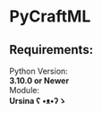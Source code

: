 # PyCraftML
## Requirements:  
Python Version:  
**3.10.0 or Newer**  
Module:  
**Ursina ʕ •ᴥ•ʔゝ**  
